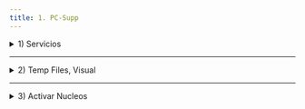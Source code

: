 ```yaml
---
title: 1. PC-Supp
---
```


<details>
  <summary>1) Servicios</summary>
<br>
It would be great if a hyperlink could directly show this title.

</details>

<hr>


<details>
  <summary>2) Temp Files, Visual</summary>
 <br>

It would be great if a hyperlink could directly show this title.

</details>

<hr>

<details>
  <summary>3) Activar Nucleos</summary>
 <br>

It would be great if a hyperlink could directly show this title.

</details>